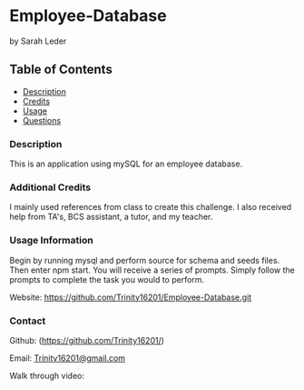 # Employee-Database
by Sarah Leder


## Table of Contents
* [Description](#description)
* [Credits](#additional-credits)
* [Usage](#usage-information)
* [Questions](#contact)

### Description
This is an application using mySQL for an employee database. 


### Additional Credits

I mainly used references from class to create this challenge. I also received help from TA's, BCS assistant, a tutor, and my teacher.

### Usage Information
Begin by running mysql and perform source for schema and seeds files. Then enter npm start. You will receive a series of prompts. Simply follow the prompts to complete the task you would to perform.

Website: https://github.com/Trinity16201/Employee-Database.git


### Contact
Github: (https://github.com/Trinity16201/)


Email: Trinity16201@gmail.com

Walk through video:

